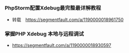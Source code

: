 ### PhpStorm配置Xdebug最完整最详解教程 
* 转载　https://segmentfault.com/a/1190000018961750

### 掌握PHP Xdebug 本地与远程调试
* https://segmentfault.com/a/1190000018930597